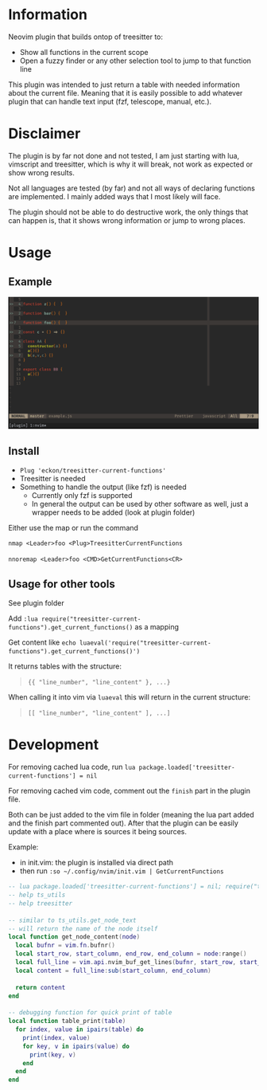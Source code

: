 # Information

Neovim plugin that builds ontop of treesitter to:
* Show all functions in the current scope
* Open a fuzzy finder or any other selection tool to jump to that function line

This plugin was intended to just return a table with needed information about the current file.
Meaning that it is easily possible to add whatever plugin that can handle text input (fzf, telescope, manual, etc.).


# Disclaimer

The plugin is by far not done and not tested, I am just starting with lua, vimscript and treesitter, which is why it will break,
not work as expected or show wrong results.

Not all languages are tested (by far) and not all ways of declaring functions are implemented.
I mainly added ways that I most likely will face.

The plugin should not be able to do destructive work, the only things that can happen is, that it shows wrong information or jump to wrong places.


# Usage

## Example

![Example Usage of treesitter-current-functions](./treesitter-current-functions-example.gif)


## Install

* `Plug 'eckon/treesitter-current-functions'`
* Treesitter is needed
* Something to handle the output (like fzf) is needed
  * Currently only fzf is supported
  * In general the output can be used by other software as well, just a wrapper needs to be added (look at plugin folder)

Either use the map or run the command
```vim
nmap <Leader>foo <Plug>TreesitterCurrentFunctions

nnoremap <Leader>foo <CMD>GetCurrentFunctions<CR>
```


## Usage for other tools

See plugin folder

Add `:lua require("treesitter-current-functions").get_current_functions()` as a mapping

Get content like `echo luaeval('require("treesitter-current-functions").get_current_functions()')`

It returns tables with the structure:
> `{{ "line_number", "line_content" }, ...}`

When calling it into vim via `luaeval` this will return in the current structure:
> `[[ "line_number", "line_content" ], ...]`


# Development

For removing cached lua code, run `lua package.loaded['treesitter-current-functions'] = nil`

For removing cached vim code, comment out the `finish` part in the plugin file.

Both can be just added to the vim file in folder (meaning the lua part added and the finish part commented out).
After that the plugin can be easily update with a place where is sources it being sources.

Example:
* in init.vim: the plugin is installed via direct path
* then run `:so ~/.config/nvim/init.vim | GetCurrentFunctions`

```lua
-- lua package.loaded['treesitter-current-functions'] = nil; require("treesitter-current-functions").get_current_functions()
-- help ts_utils
-- help treesitter

-- similar to ts_utils.get_node_text
-- will return the name of the node itself
local function get_node_content(node)
  local bufnr = vim.fn.bufnr()
  local start_row, start_column, end_row, end_column = node:range()
  local full_line = vim.api.nvim_buf_get_lines(bufnr, start_row, start_row + 1, false)[1]
  local content = full_line:sub(start_column, end_column)

  return content
end

-- debugging function for quick print of table
local function table_print(table)
  for index, value in ipairs(table) do
    print(index, value)
    for key, v in ipairs(value) do
      print(key, v)
    end
  end
end
```
